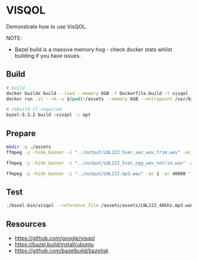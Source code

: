 # VISQOL

Demonstrate how to use VisQOL.  

NOTE:

* Bazel build is a massive memory hog - check docker stats whilst building if you have issues.

## Build

```sh
# build
docker buildx build --load --memory 6GB -f Dockerfile.build -t visqol . 
docker run -it --rm -v $(pwd):/assets --memory 6GB --entrypoint /usr/bin/bash visqol

# rebuild if required
bazel-5.3.2 build :visqol -c opt
```

## Prepare

```sh
mkdir -p ./assets
ffmpeg -y -hide_banner -i "../output/LNL222_5sec_aac_wav_trim.wav" -ac 1 -ar 48000 "./assets/LNL222_5sec_aac_wav_trim_48khz.wav"

ffmpeg -y -hide_banner -i "../output/LNL222_5sec_ogg_wav_notrim.wav" -ac 1 -ar 48000 "./assets/LNL222_5sec_ogg_wav_notrim_48khz.wav"

ffmpeg -y -hide_banner -i "../output/LNL222.mp3.wav" -ac 1 -ar 48000 "./assets/LNL222_48khz.mp3.wav"
```


## Test

```sh
./bazel-bin/visqol --reference_file /assets/assets/LNL222_48khz.mp3.wav --degraded_file /assets/assets/LNL222_5sec_aac_wav_trim_48khz.wav --verbose --use_speech_mode --output_debug /assets/assets/debug.txt
```


## Resources

* https://github.com/google/visqol
* https://bazel.build/install/ubuntu
* https://github.com/bazelbuild/bazelisk
